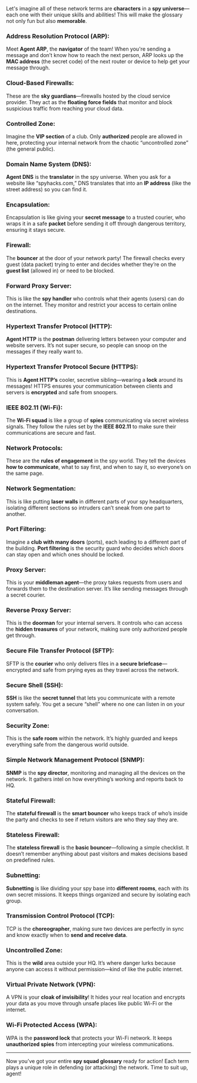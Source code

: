 Let's imagine all of these network terms are **characters** in a **spy universe**—each one with their unique skills and abilities! This will make the glossary not only fun but also **memorable**.

### **Address Resolution Protocol (ARP)**:  
Meet **Agent ARP**, the **navigator** of the team! When you're sending a message and don’t know how to reach the next person, ARP looks up the **MAC address** (the secret code) of the next router or device to help get your message through.

### **Cloud-Based Firewalls**:  
These are the **sky guardians**—firewalls hosted by the cloud service provider. They act as the **floating force fields** that monitor and block suspicious traffic from reaching your cloud data.

### **Controlled Zone**:  
Imagine the **VIP section** of a club. Only **authorized** people are allowed in here, protecting your internal network from the chaotic “uncontrolled zone” (the general public).

### **Domain Name System (DNS)**:  
**Agent DNS** is the **translator** in the spy universe. When you ask for a website like “spyhacks.com,” DNS translates that into an **IP address** (like the street address) so you can find it.

### **Encapsulation**:  
Encapsulation is like giving your **secret message** to a trusted courier, who wraps it in a safe **packet** before sending it off through dangerous territory, ensuring it stays secure.

### **Firewall**:  
The **bouncer** at the door of your network party! The firewall checks every guest (data packet) trying to enter and decides whether they’re on the **guest list** (allowed in) or need to be blocked.

### **Forward Proxy Server**:  
This is like the **spy handler** who controls what their agents (users) can do on the internet. They monitor and restrict your access to certain online destinations.

### **Hypertext Transfer Protocol (HTTP)**:  
**Agent HTTP** is the **postman** delivering letters between your computer and website servers. It’s not super secure, so people can snoop on the messages if they really want to.

### **Hypertext Transfer Protocol Secure (HTTPS)**:  
This is **Agent HTTP’s** cooler, secretive sibling—wearing a **lock** around its messages! HTTPS ensures your communication between clients and servers is **encrypted** and safe from snoopers.

### **IEEE 802.11 (Wi-Fi)**:  
The **Wi-Fi squad** is like a group of **spies** communicating via secret wireless signals. They follow the rules set by the **IEEE 802.11** to make sure their communications are secure and fast.

### **Network Protocols**:  
These are the **rules of engagement** in the spy world. They tell the devices **how to communicate**, what to say first, and when to say it, so everyone’s on the same page.

### **Network Segmentation**:  
This is like putting **laser walls** in different parts of your spy headquarters, isolating different sections so intruders can’t sneak from one part to another.

### **Port Filtering**:  
Imagine a **club with many doors** (ports), each leading to a different part of the building. **Port filtering** is the security guard who decides which doors can stay open and which ones should be locked.

### **Proxy Server**:  
This is your **middleman agent**—the proxy takes requests from users and forwards them to the destination server. It’s like sending messages through a secret courier.

### **Reverse Proxy Server**:  
This is the **doorman** for your internal servers. It controls who can access the **hidden treasures** of your network, making sure only authorized people get through.

### **Secure File Transfer Protocol (SFTP)**:  
SFTP is the **courier** who only delivers files in a **secure briefcase**—encrypted and safe from prying eyes as they travel across the network.

### **Secure Shell (SSH)**:  
**SSH** is like the **secret tunnel** that lets you communicate with a remote system safely. You get a secure “shell” where no one can listen in on your conversation.

### **Security Zone**:  
This is the **safe room** within the network. It’s highly guarded and keeps everything safe from the dangerous world outside.

### **Simple Network Management Protocol (SNMP)**:  
**SNMP** is the **spy director**, monitoring and managing all the devices on the network. It gathers intel on how everything’s working and reports back to HQ.

### **Stateful Firewall**:  
The **stateful firewall** is the **smart bouncer** who keeps track of who’s inside the party and checks to see if return visitors are who they say they are.

### **Stateless Firewall**:  
The **stateless firewall** is the **basic bouncer**—following a simple checklist. It doesn’t remember anything about past visitors and makes decisions based on predefined rules.

### **Subnetting**:  
**Subnetting** is like dividing your spy base into **different rooms**, each with its own secret missions. It keeps things organized and secure by isolating each group.

### **Transmission Control Protocol (TCP)**:  
TCP is the **choreographer**, making sure two devices are perfectly in sync and know exactly when to **send and receive data**.

### **Uncontrolled Zone**:  
This is the **wild** area outside your HQ. It’s where danger lurks because anyone can access it without permission—kind of like the public internet.

### **Virtual Private Network (VPN)**:  
A VPN is your **cloak of invisibility**! It hides your real location and encrypts your data as you move through unsafe places like public Wi-Fi or the internet.

### **Wi-Fi Protected Access (WPA)**:  
WPA is the **password lock** that protects your Wi-Fi network. It keeps **unauthorized spies** from intercepting your wireless communications.

---

Now you’ve got your entire **spy squad glossary** ready for action! Each term plays a unique role in defending (or attacking) the network. Time to suit up, agent!